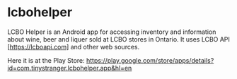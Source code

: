 # lcbohelper
LCBO Helper is an Android app for accessing inventory and information about wine, beer and liquer sold at LCBO stores in Ontario.
It uses LCBO API [https://lcboapi.com] and other web sources.

Here it is at the Play Store: https://play.google.com/store/apps/details?id=com.tinystranger.lcbohelper.app&hl=en

